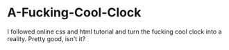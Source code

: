 # A-Fucking-Cool-Clock

I followed online css and html tutorial and turn the fucking cool clock into a reality. Pretty good, isn't it?
